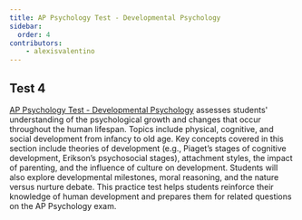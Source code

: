 ```yaml
---
title: AP Psychology Test - Developmental Psychology
sidebar:
  order: 4
contributors:
    - alexisvalentino
---
```


## Test 4

[AP Psychology Test - Developmental Psychology](https://docs.google.com/forms/d/e/1FAIpQLSehZbdtCgldRIpWU9yWW2CFeYj43UCtIR8aNCLNnnPdiKdCqg/viewform?usp=sf_link) assesses students' understanding of the psychological growth and changes that occur throughout the human lifespan. Topics include physical, cognitive, and social development from infancy to old age. Key concepts covered in this section include theories of development (e.g., Piaget’s stages of cognitive development, Erikson’s psychosocial stages), attachment styles, the impact of parenting, and the influence of culture on development. Students will also explore developmental milestones, moral reasoning, and the nature versus nurture debate. This practice test helps students reinforce their knowledge of human development and prepares them for related questions on the AP Psychology exam.
